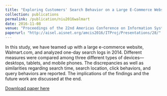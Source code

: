```yaml
---
title: "Exploring Customers' Search Behavior on a Large E-Commerce Website"
collection: publications
permalink: /publication/niu2016walmart
date: 2016-11-08
venue: "Proceedings of the 22nd Americas Conference on Information Systems"
paperurl: "http://aisel.aisnet.org/amcis2016/ITProj/Presentations/28/"
---
```

In this study, we have teamed up with a large e-commerce website, Walmart.com, and analyzed one-day search logs in 2014. Different measures were compared among three different types of devices—desktops, tablets, and mobile phones. The discrepancies as well as similarities regarding search time, search location, click behaviors, and query behaviors are reported. The implications of the findings and the future work are discussed at the end.

[Download paper here](http://aisel.aisnet.org/amcis2016/ITProj/Presentations/28/)

